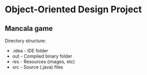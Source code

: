 # Object-Oriented Design Project
## Mancala game

Directory structure:
- .idea - IDE folder
- out - Compiled binary folder
- res - Resources (images, etc)
- src - Source (.java) files